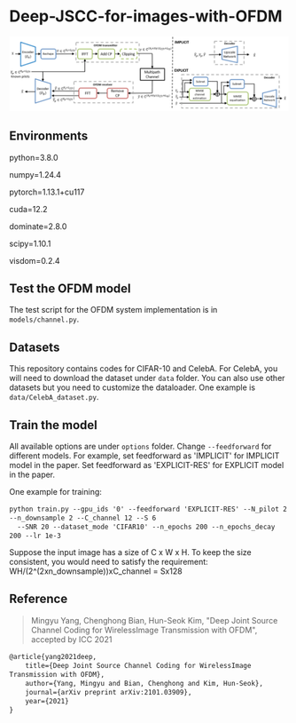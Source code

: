 # Deep-JSCC-for-images-with-OFDM

![Structure](Structure.png)    

## Environments

python=3.8.0

numpy=1.24.4

pytorch=1.13.1+cu117

cuda=12.2

dominate=2.8.0

scipy=1.10.1

visdom=0.2.4

## Test the OFDM model

The test script for the OFDM system implementation is in `models/channel.py`.

## Datasets

This repository contains codes for CIFAR-10 and CelebA. For CelebA, you will need to download the dataset under `data` folder. You can also use other datasets but you need to customize the dataloader. One example is `data/CelebA_dataset.py`. 

## Train the model

All available options are under `options` folder. Change `--feedforward` for different models. For example, set feedforward as 'IMPLICIT' for IMPLICIT model in the paper. Set feedforward as 'EXPLICIT-RES' for EXPLICIT model in the paper. 

One example for training:

    python train.py --gpu_ids '0' --feedforward 'EXPLICIT-RES' --N_pilot 2 --n_downsample 2 --C_channel 12 --S 6 
      --SNR 20 --dataset_mode 'CIFAR10' --n_epochs 200 --n_epochs_decay 200 --lr 1e-3 
    
Suppose the input image has a size of C x W x H. To keep the size consistent, you would need to satisfy the requirement:  WH/(2^(2xn_downsample))xC_channel = Sx128

## Reference

> Mingyu Yang, Chenghong Bian, Hun-Seok Kim, "Deep Joint Source Channel Coding for WirelessImage Transmission with OFDM", accepted by ICC 2021

    @article{yang2021deep,
        title={Deep Joint Source Channel Coding for WirelessImage Transmission with OFDM},
        author={Yang, Mingyu and Bian, Chenghong and Kim, Hun-Seok},
        journal={arXiv preprint arXiv:2101.03909},
        year={2021}
    }

